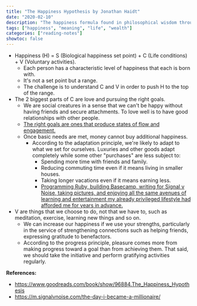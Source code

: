 ```yaml
---
title: "The Happiness Hypothesis by Jonathan Haidt"
date: "2020-02-10"
description: "The happiness formula found in philosophical wisdom through the lens of psychological science."
tags: ["happiness", "meaning", "life", "wealth"]
categories: ["reading-notes"]
showtoc: false
---
```


- Happiness (H) = S (Biological happiness set point) + C (Life conditions) + V (Voluntary activities).
  - Each person has a characteristic level of happiness that each is born with.
  - It's not a set point but a range.
  - The challenge is to understand C and V in order to push H to the top of the range.
- The 2 biggest parts of C are love and pursuing the right goals.
  - We are social creatures in a sense that we can't be happy without having friends and secure attachments. To love well is to have good relationships with other people.
  - [The right goals are ones that produce states of flow and engagement.](https://www.goodreads.com/book/show/66354.Flow)
  - Once basic needs are met, money cannot buy additional happiness.
    - According to the adaptation principle, we're likely to adapt to what we set for ourselves. Luxuries and other goods adapt completely while some other "purchases" are less subject to:
      - Spending more time with friends and family.
      - Reducing commuting time even if it means living in smaller houses.
      - Taking longer vacations even if it means earning less.
      - [Programming Ruby, building Basecamp, writing for Signal v Noise, taking pictures, and enjoying all the same avenues of learning and entertainment my already privileged lifestyle had afforded me for years in advance.](https://m.signalvnoise.com/the-day-i-became-a-millionaire/)
- V are things that we choose to do, not that we have to, such as meditation, exercise, learning new things and so on.
  - We can increase our happiness if we use your strengths, particularly in the service of strengthening connections such as helping friends, expressing gratitude to benefactors.
  - According to the progress principle, pleasure comes more from making progress toward a goal than from achieving them. That said, we should take the initiative and perform gratifying activities regularly.

**References:**
- <https://www.goodreads.com/book/show/96884.The_Happiness_Hypothesis>
- <https://m.signalvnoise.com/the-day-i-became-a-millionaire/>
